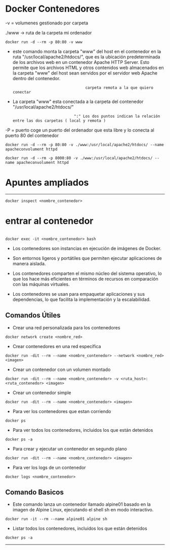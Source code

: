 
# Docker Contenedores

-v = volumenes gestionado por carpeta  

./www → ruta de la carpeta mi ordenador 

```docker
docker run -d --rm -p 80:80 -v www
```

- este comando monta la carpeta "www" del host en el contenedor en la ruta "/usr/local/apache2/htdocs/", que es la ubicación predeterminada de los archivos web en un contenedor Apache HTTP Server. Esto permite que los archivos HTML y otros contenidos web almacenados en la carpeta "www" del host sean servidos por el servidor web Apache dentro del contenedor.

                                      carpeta remota a la que quiero conectar 

- La carpeta "www" esta conectada a la carpeta del contenedor "/usr/local/apache2/htdocs/"

                                 ":" Los dos puntos indican la relación entre las dos carpetas ( local y remota )

-P = puerto coge un puerto del ordenador que esta libre y lo conecta al puerto 80 del contenedor

```docker
docker run -d --rm -p 80:80 -v ./www:/usr/local/apache2/htdocs/ --name apacheconvolument httpd
```

```docker
docker run -d --rm -p 8000:80 -v ./www:/usr/local/apache2/htdocs/ --name apacheconvolument httpd
```


# Apuntes ampliados 

---

```docker
docker inspect <nombre_contenedor>
```

# entrar al contenedor 
```docker
```

```docker
docker exec -it <nombre_contenedor> bash 
```

- Los contenedores son instancias en ejecución de imágenes de Docker. 

- Son entornos ligeros y portátiles que permiten ejecutar aplicaciones de manera aislada.

- Los contenedores comparten el mismo núcleo del sistema operativo, lo que los hace más eficientes en términos de recursos en comparación con las máquinas virtuales.

- Los contenedores se usan para empaquetar aplicaciones y sus dependencias, lo que facilita la implementación y la escalabilidad.

## Comandos Útiles

- Crear una red personalizada para los contenedores

```docker
docker network create <nombre_red>
```

- Crear contenedores en una red específica

```docker   
docker run -dit --rm --name <nombre_contenedor> --network <nombre_red> <imagen>
```

- Crear un contenedor con un volumen montado

```docker
docker run -dit --rm --name <nombre_contenedor> -v <ruta_host>:<ruta_contenedor> <imagen>
```

- Crear un contenedor simple

```docker
docker run -dit --rm --name <nombre_contenedor> <imagen>
```

- Para ver los contenedores que estan corriendo

```docker
docker ps
```

- Para ver todos los contenedores, incluidos los que están detenidos

```docker
docker ps -a
```

- Para crear y ejecutar un contenedor en segundo plano

```docker
docker run -dit --rm --name <nombre_contenedor> <imagen>
```

- Para ver los logs de un contenedor
```docker
docker logs <nombre_contenedor>
```

## Comando Basicos  
- Este comando lanza un contenedor llamado alpine01 basado en la imagen de Alpine Linux, ejecutando el shell sh en modo interactivo.

```docker
docker run -it --rm --name alpine01 alpine sh
```
- Listar todos los contenedores, incluidos los que están detenidos

```docker
docker ps -a
```

---

